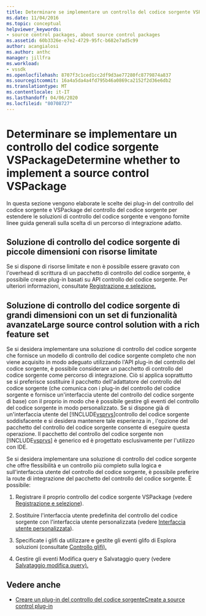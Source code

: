 ```yaml
---
title: Determinare se implementare un controllo del codice sorgente VSPackage. Documenti Microsoft
ms.date: 11/04/2016
ms.topic: conceptual
helpviewer_keywords:
- source control packages, about source control packages
ms.assetid: 60b3326e-e7e2-4729-95fc-b682e7ad5c99
author: acangialosi
ms.author: anthc
manager: jillfra
ms.workload:
- vssdk
ms.openlocfilehash: 8707f3c1ced1cc2df9d3ae77280fc8779874a837
ms.sourcegitcommit: 16a4a5da4a4fd795b46a0869ca2152f2d36e6db2
ms.translationtype: MT
ms.contentlocale: it-IT
ms.lasthandoff: 04/06/2020
ms.locfileid: "80708727"
---
```

# <a name="determine-whether-to-implement-a-source-control-vspackage"></a>Determinare se implementare un controllo del codice sorgente VSPackageDetermine whether to implement a source control VSPackage
In questa sezione vengono elaborate le scelte dei plug-in del controllo del codice sorgente e VSPackage del controllo del codice sorgente per estendere le soluzioni di controllo del codice sorgente e vengono fornite linee guida generali sulla scelta di un percorso di integrazione adatto.

## <a name="small-source-control-solution-with-limited-resources"></a>Soluzione di controllo del codice sorgente di piccole dimensioni con risorse limitate
 Se si dispone di risorse limitate e non è possibile essere gravato con l'overhead di scrittura di un pacchetto di controllo del codice sorgente, è possibile creare plug-in basati su API controllo del codice sorgente. Per ulteriori informazioni, consultate [Registrazione e selezione.](../../extensibility/internals/registration-and-selection-source-control-vspackage.md)

## <a name="large-source-control-solution-with-a-rich-feature-set"></a>Soluzione di controllo del codice sorgente di grandi dimensioni con un set di funzionalità avanzateLarge source control solution with a rich feature set
 Se si desidera implementare una soluzione di controllo del codice sorgente che fornisce un modello di controllo del codice sorgente completo che non viene acquisito in modo adeguato utilizzando l'API plug-in del controllo del codice sorgente, è possibile considerare un pacchetto di controllo del codice sorgente come percorso di integrazione. Ciò si applica soprattutto se si preferisce sostituire il pacchetto dell'adattatore del controllo del codice sorgente (che comunica con i plug-in del controllo del codice sorgente e fornisce un'interfaccia utente del controllo del codice sorgente di base) con il proprio in modo che è possibile gestire gli eventi del controllo del codice sorgente in modo personalizzato. Se si dispone già di un'interfaccia utente del [!INCLUDE[vsprvs](../../code-quality/includes/vsprvs_md.md)]controllo del codice sorgente soddisfacente e si desidera mantenere tale esperienza in , l'opzione del pacchetto del controllo del codice sorgente consente di eseguire questa operazione. Il pacchetto del controllo del codice sorgente non [!INCLUDE[vsprvs](../../code-quality/includes/vsprvs_md.md)] è generico ed è progettato esclusivamente per l'utilizzo con IDE.

 Se si desidera implementare una soluzione di controllo del codice sorgente che offre flessibilità e un controllo più completo sulla logica e sull'interfaccia utente del controllo del codice sorgente, è possibile preferire la route di integrazione del pacchetto del controllo del codice sorgente. È possibile:

1. Registrare il proprio controllo del codice sorgente VSPackage (vedere [Registrazione e selezione](../../extensibility/internals/registration-and-selection-source-control-vspackage.md)).

2. Sostituire l'interfaccia utente predefinita del controllo del codice sorgente con l'interfaccia utente personalizzata (vedere [Interfaccia utente personalizzata](../../extensibility/internals/custom-user-interface-source-control-vspackage.md)).

3. Specificate i glifi da utilizzare e gestite gli eventi glifo di Esplora soluzioni (consultate [Controllo glifi).](../../extensibility/internals/glyph-control-source-control-vspackage.md)

4. Gestire gli eventi Modifica query e Salvataggio query (vedere [Salvataggio modifica query).](../../extensibility/internals/query-edit-query-save-source-control-vspackage.md)

## <a name="see-also"></a>Vedere anche
- [Creare un plug-in del controllo del codice sorgenteCreate a source control plug-in](../../extensibility/internals/creating-a-source-control-plug-in.md)
